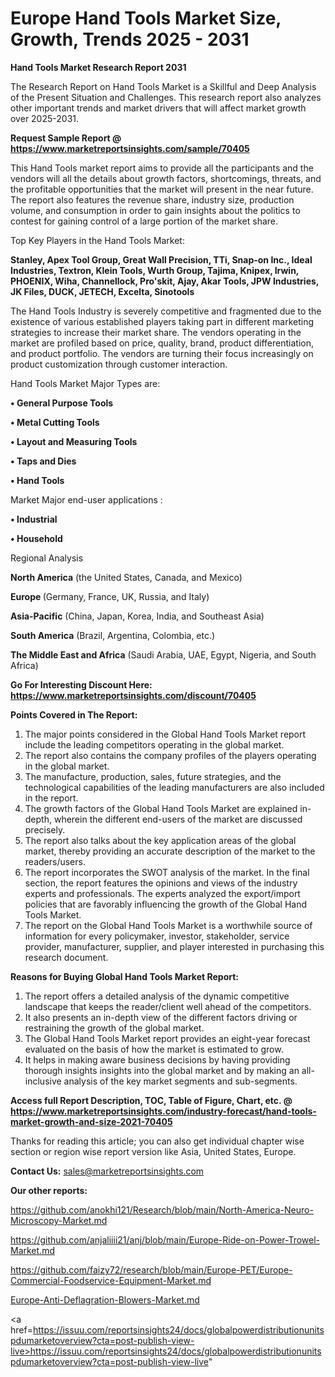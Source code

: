  # Europe Hand Tools Market Size, Growth, Trends 2025 - 2031

<strong>Hand Tools Market Research Report 2031</strong>

The Research Report on Hand Tools Market is a Skillful and Deep Analysis of the Present Situation and Challenges. This research report also analyzes other important trends and market drivers that will affect market growth over 2025-2031.

<strong>Request Sample Report @ <a href=https://www.marketreportsinsights.com/sample/70405>https://www.marketreportsinsights.com/sample/70405</a></strong>

This Hand Tools market report aims to provide all the participants and the vendors will all the details about growth factors, shortcomings, threats, and the profitable opportunities that the market will present in the near future. The report also features the revenue share, industry size, production volume, and consumption in order to gain insights about the politics to contest for gaining control of a large portion of the market share.

Top Key Players in the Hand Tools Market:

<strong>Stanley, Apex Tool Group, Great Wall Precision, TTi, Snap-on Inc., Ideal Industries, Textron, Klein Tools, Wurth Group, Tajima, Knipex, Irwin, PHOENIX, Wiha, Channellock, Pro&#39;skit, Ajay, Akar Tools, JPW Industries, JK Files, DUCK, JETECH, Excelta, Sinotools</strong>

The Hand Tools Industry is severely competitive and fragmented due to the existence of various established players taking part in different marketing strategies to increase their market share. The vendors operating in the market are profiled based on price, quality, brand, product differentiation, and product portfolio. The vendors are turning their focus increasingly on product customization through customer interaction.

Hand Tools Market Major Types are:

<strong>• General Purpose Tools

• Metal Cutting Tools

• Layout and Measuring Tools

• Taps and Dies

• Hand Tools</strong>

Market Major end-user applications :

<strong>• Industrial

• Household</strong>

Regional Analysis

</u><strong><b>North America</b></strong> (the United States, Canada, and Mexico)

<strong><b>Europe </b></strong>(Germany, France, UK, Russia, and Italy)

<strong><b>Asia-Pacific</b></strong> (China, Japan, Korea, India, and Southeast Asia)

<strong><b>South America</b></strong> (Brazil, Argentina, Colombia, etc.)

<strong><b>The Middle East and Africa</b></strong> (Saudi Arabia, UAE, Egypt, Nigeria, and South Africa)

<strong>Go For Interesting Discount Here: <a href=https://www.marketreportsinsights.com/discount/70405>https://www.marketreportsinsights.com/discount/70405</a></strong>

<strong>Points Covered in The Report:</strong>
<ol>
  <li>The major points considered in the Global Hand Tools Market report include the leading competitors operating in the global market.</li>
  <li>The report also contains the company profiles of the players operating in the global market.</li>
  <li>The manufacture, production, sales, future strategies, and the technological capabilities of the leading manufacturers are also included in the report.</li>
  <li>The growth factors of the Global Hand Tools Market are explained in-depth, wherein the different end-users of the market are discussed precisely.</li>
  <li>The report also talks about the key application areas of the global market, thereby providing an accurate description of the market to the readers/users.</li>
  <li>The report incorporates the SWOT analysis of the market. In the final section, the report features the opinions and views of the industry experts and professionals. The experts analyzed the export/import policies that are favorably influencing the growth of the Global Hand Tools Market.</li>
  <li>The report on the Global Hand Tools Market is a worthwhile source of information for every policymaker, investor, stakeholder, service provider, manufacturer, supplier, and player interested in purchasing this research document.</li>
</ol>
<strong>Reasons for Buying Global Hand Tools Market Report:</strong>

<ol>
  <li>The report offers a detailed analysis of the dynamic competitive landscape that keeps the reader/client well ahead of the competitors.</li>
  <li>It also presents an in-depth view of the different factors driving or restraining the growth of the global market.</li>
  <li>The Global Hand Tools Market report provides an eight-year forecast evaluated on the basis of how the market is estimated to grow.</li>
  <li>It helps in making aware business decisions by having providing thorough insights insights into the global market and by making an all-inclusive analysis of the key market segments and sub-segments.</li>
</ol>
<strong>Access full Report Description, TOC, Table of Figure, Chart, etc. @ <a href=https://www.marketreportsinsights.com/industry-forecast/hand-tools-market-growth-and-size-2021-70405>https://www.marketreportsinsights.com/industry-forecast/hand-tools-market-growth-and-size-2021-70405</a></strong>


Thanks for reading this article; you can also get individual chapter wise section or region wise report version like Asia, United States, Europe.

<strong>Contact Us:</strong>
sales@marketreportsinsights.com

<strong>Our other reports:</strong>

<a href=https://github.com/anokhi121/Research/blob/main/North-America-Neuro-Microscopy-Market.md>https://github.com/anokhi121/Research/blob/main/North-America-Neuro-Microscopy-Market.md</a>

<a href=https://github.com/anjaliiii21/anj/blob/main/Europe-Ride-on-Power-Trowel-Market.md>https://github.com/anjaliiii21/anj/blob/main/Europe-Ride-on-Power-Trowel-Market.md</a>

<a href=https://github.com/faizy72/research/blob/main/Europe-PET/Europe-Commercial-Foodservice-Equipment-Market.md>https://github.com/faizy72/research/blob/main/Europe-PET/Europe-Commercial-Foodservice-Equipment-Market.md</a>

<a href=Europe-Anti-Deflagration-Blowers-Market.md>Europe-Anti-Deflagration-Blowers-Market.md</a>

<a href=https://issuu.com/reportsinsights24/docs/globalpowerdistributionunitspdumarketoverview?cta=post-publish-view-live>https://issuu.com/reportsinsights24/docs/globalpowerdistributionunitspdumarketoverview?cta=post-publish-view-live</a>"
